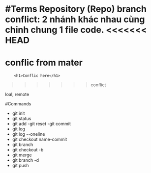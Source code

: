#Terms
Repository (Repo)
branch
conflict: 2 nhánh khác nhau cùng chỉnh chung 1 file code.
<<<<<<< HEAD
        <h1>conflic from mater</h1>
=======
        <h1>Conflic here</h1>
>>>>>>> conflict

loal, remote



#Commands
- git init
- git status
- git add
-git reset
-git commit
- git log
- git log --oneline
- git checkout name-commit
- git branch
- git checkout -b <branch name>
- git merge <branch name>
- git branch -d <branch name>
- git push